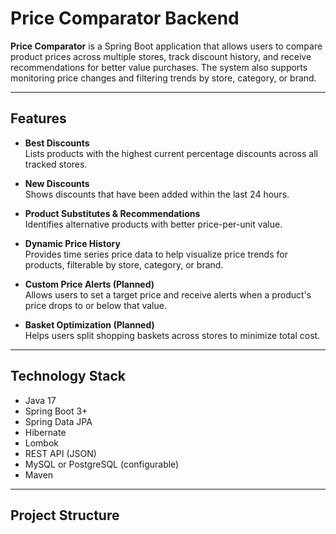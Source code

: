 # Price Comparator Backend

**Price Comparator** is a Spring Boot application that allows users to compare product prices across multiple stores, track discount history, and receive recommendations for better value purchases. The system also supports monitoring price changes and filtering trends by store, category, or brand.

---

## Features

- **Best Discounts**  
  Lists products with the highest current percentage discounts across all tracked stores.

- **New Discounts**  
  Shows discounts that have been added within the last 24 hours.

- **Product Substitutes & Recommendations**  
  Identifies alternative products with better price-per-unit value.

- **Dynamic Price History**  
  Provides time series price data to help visualize price trends for products, filterable by store, category, or brand.

- **Custom Price Alerts (Planned)**  
  Allows users to set a target price and receive alerts when a product's price drops to or below that value.

- **Basket Optimization (Planned)**  
  Helps users split shopping baskets across stores to minimize total cost.

---

## Technology Stack

- Java 17
- Spring Boot 3+
- Spring Data JPA
- Hibernate
- Lombok
- REST API (JSON)
- MySQL or PostgreSQL (configurable)
- Maven

---

## Project Structure

